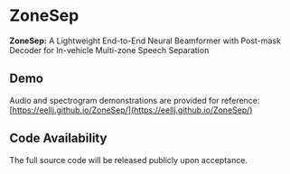 # ZoneSep

**ZoneSep:** A Lightweight End-to-End Neural Beamformer with Post-mask Decoder for In-vehicle Multi-zone Speech Separation

## Demo

Audio and spectrogram demonstrations are provided for reference:  
[https://eellj.github.io/ZoneSep/](https://eellj.github.io/ZoneSep/)

## Code Availability

The full source code will be released publicly upon acceptance.
